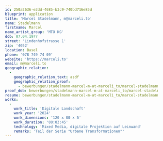 ```yaml
---
id: 250a2636-e3dd-4685-b3c9-740bd716e85d
blueprint: application
title: 'Marcel Stadelmann, m@marceli.to'
name: Stadelmann
firstname: Marcel
name_artist_group: 'MTO KG'
dob: 07.04.1977
street: 'Lindenhofstrasse 1'
zip: '4052'
location: Basel
phone: '078 749 74 09'
website: 'https://marceli.to'
email: m@marceli.to
geographic_relation:
  -
    geographic_relation_text: asdf
    geographic_relation_proof:
      - bewerbungen/stadelmann-marcel-m-at-marceli_to/marcel-stadelmann-bernbezug-fLkh5bhT.pdf
proof_dob: bewerbungen/stadelmann-marcel-m-at-marceli_to/marcel-stadelmann-alters_verifikation-iJYfTabh.pdf
resume: bewerbungen/stadelmann-marcel-m-at-marceli_to/marcel-stadelmann-dossier-M64cmWv7.pdf
works:
  -
    work_title: 'Digitale Landschaft'
    work_year: '2024'
    work_dimensions: '120 x 80 x 5'
    work_duration: '00:03:45'
    technology: 'Mixed Media, digitale Projektion auf Leinwand'
    remarks: 'Teil der Serie "Urbane Transformationen"'
---
```

